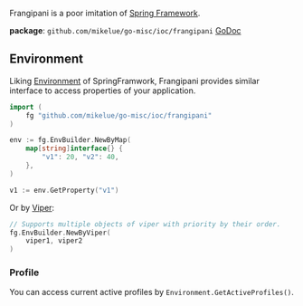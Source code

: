 Frangipani is a poor imitation of [Spring Framework](https://spring.io/projects/spring-framework).

**package**: `github.com/mikelue/go-misc/ioc/frangipani` [GoDoc](https://pkg.go.dev/github.com/mikelue/go-misc/ioc/frangipani)

## Environment

Liking [Environment](https://docs.spring.io/spring-framework/docs/current/javadoc-api/org/springframework/core/env/Environment.html) of SpringFramwork,
Frangipani provides similar interface to access properties of your application.

```go
import (
	fg "github.com/mikelue/go-misc/ioc/frangipani"
)

env := fg.EnvBuilder.NewByMap(
	map[string]interface{} {
		"v1": 20, "v2": 40,
	},
)

v1 := env.GetProperty("v1")
```

Or by [Viper](https://github.com/spf13/viper):
```go
// Supports multiple objects of viper with priority by their order.
fg.EnvBuilder.NewByViper(
	viper1, viper2
)

```

### Profile

You can access current active profiles by `Environment.GetActiveProfiles()`.
